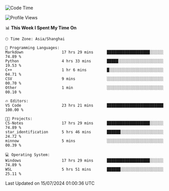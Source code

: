 <!--START_SECTION:waka-->
![Code Time](http://img.shields.io/badge/Code%20Time-1%2C848%20hrs%2053%20mins-blue)

![Profile Views](http://img.shields.io/badge/Profile%20Views-4-blue)

📊 **This Week I Spent My Time On** 

```text
🕑︎ Time Zone: Asia/Shanghai

💬 Programming Languages: 
Markdown                 17 hrs 29 mins      ███████████████████░░░░░░   74.89 % 
Python                   4 hrs 33 mins       █████░░░░░░░░░░░░░░░░░░░░   19.53 % 
C++                      1 hr 6 mins         █░░░░░░░░░░░░░░░░░░░░░░░░   04.71 % 
CSV                      9 mins              ░░░░░░░░░░░░░░░░░░░░░░░░░   00.70 % 
Other                    1 min               ░░░░░░░░░░░░░░░░░░░░░░░░░   00.10 % 

🔥 Editors: 
VS Code                  23 hrs 21 mins      █████████████████████████   100.00 % 

🐱‍💻 Projects: 
CS-Notes                 17 hrs 29 mins      ███████████████████░░░░░░   74.89 % 
star_identification      5 hrs 46 mins       ██████░░░░░░░░░░░░░░░░░░░   24.72 % 
minnow                   5 mins              ░░░░░░░░░░░░░░░░░░░░░░░░░   00.39 % 

💻 Operating System: 
Windows                  17 hrs 29 mins      ███████████████████░░░░░░   74.89 % 
WSL                      5 hrs 51 mins       ██████░░░░░░░░░░░░░░░░░░░   25.11 % 
```


 Last Updated on 15/07/2024 01:00:36 UTC
<!--END_SECTION:waka-->